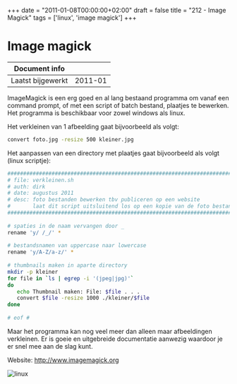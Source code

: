 +++
date = "2011-01-08T00:00:00+02:00"
draft = false
title = "212 - Image Magick"
tags = ['linux', 'image magick']
+++

# Image magick


| Document info       |                   |
|---------------------|-------------------|
| Laatst bijgewerkt   | 2011-01           |


ImageMagick is een erg goed en al lang bestaand programma om vanaf een command
prompt, of met een script of batch bestand, plaatjes te bewerken. Het programma
is beschikbaar voor zowel windows als linux.

Het verkleinen van 1 afbeelding gaat bijvoorbeeld als volgt:
```bash
convert foto.jpg -resize 500 kleiner.jpg
```

Het aanpassen van een directory met plaatjes gaat bijvoorbeeld als volgt (linux
scriptje):
```bash
################################################################################
# file: verkleinen.sh
# auth: dirk
# date: augustus 2011
# desc: foto bestanden bewerken tbv publiceren op een website
#       laat dit script uitsluitend los op een kopie van de foto bestanden !!!
################################################################################
 
# spaties in de naam vervangen door _
rename 'y/ /_/' *
  
# bestandsnamen van uppercase naar lowercase
rename 'y/A-Z/a-z/' *
   
# thumbnails maken in aparte directory
mkdir -p kleiner
for file in `ls | egrep -i '(jpeg|jpg)'`
do
   echo Thumbnail maken: File: $file . . .
   convert $file -resize 1000 ./kleiner/$file
done
        
# eof #
```

Maar het programma kan nog veel meer dan alleen maar afbeeldingen verkleinen. Er
is goeie en uitgebreide documentatie aanwezig waardoor je er snel mee aan de
slag kunt.

Website: http://www.imagemagick.org


![linux](/img/212-imagemagick-logo.jpg)

